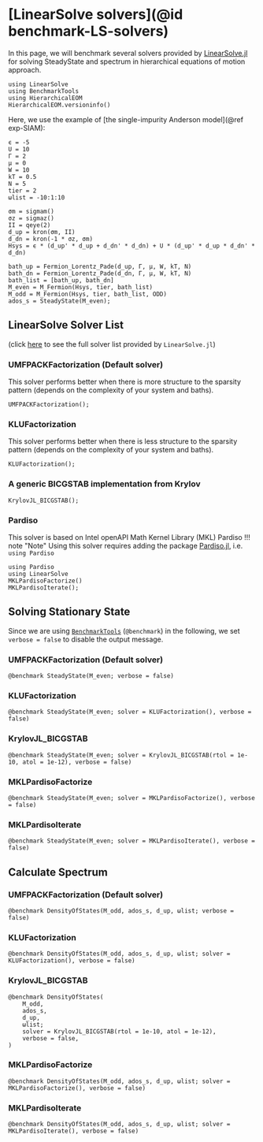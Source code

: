 # [LinearSolve solvers](@id benchmark-LS-solvers)

In this page, we will benchmark several solvers provided by [LinearSolve.jl](https://docs.sciml.ai/LinearSolve/stable/) for solving SteadyState and spectrum in hierarchical equations of motion approach.

```@example benchmark_LS_solvers
using LinearSolve
using BenchmarkTools
using HierarchicalEOM
HierarchicalEOM.versioninfo()
```

Here, we use the example of [the single-impurity Anderson model](@ref exp-SIAM):

```@example benchmark_LS_solvers
ϵ = -5
U = 10
Γ = 2
μ = 0
W = 10
kT = 0.5
N = 5
tier = 2
ωlist = -10:1:10

σm = sigmam()
σz = sigmaz()
II = qeye(2)
d_up = kron(σm, II)
d_dn = kron(-1 * σz, σm)
Hsys = ϵ * (d_up' * d_up + d_dn' * d_dn) + U * (d_up' * d_up * d_dn' * d_dn)

bath_up = Fermion_Lorentz_Pade(d_up, Γ, μ, W, kT, N)
bath_dn = Fermion_Lorentz_Pade(d_dn, Γ, μ, W, kT, N)
bath_list = [bath_up, bath_dn]
M_even = M_Fermion(Hsys, tier, bath_list)
M_odd = M_Fermion(Hsys, tier, bath_list, ODD)
ados_s = SteadyState(M_even);
```

## LinearSolve Solver List
(click [here](https://docs.sciml.ai/LinearSolve/stable/solvers/solvers/) to see the full solver list provided by `LinearSolve.jl`)
### UMFPACKFactorization (Default solver)
This solver performs better when there is more structure to the sparsity pattern (depends on the complexity of your system and baths).

```@example benchmark_LS_solvers
UMFPACKFactorization();
```

### KLUFactorization
This solver performs better when there is less structure to the sparsity pattern (depends on the complexity of your system and baths).

```@example benchmark_LS_solvers
KLUFactorization();
```

### A generic BICGSTAB implementation from Krylov

```@example benchmark_LS_solvers
KrylovJL_BICGSTAB();
```

### Pardiso
This solver is based on Intel openAPI Math Kernel Library (MKL) Pardiso
!!! note "Note"
    Using this solver requires adding the package [Pardiso.jl](https://github.com/JuliaSparse/Pardiso.jl), i.e. `using Pardiso`

```@example benchmark_LS_solvers
using Pardiso
using LinearSolve
MKLPardisoFactorize()
MKLPardisoIterate();
```

## Solving Stationary State
Since we are using [`BenchmarkTools`](https://juliaci.github.io/BenchmarkTools.jl/stable/) (`@benchmark`) in the following, we set `verbose = false` to disable the output message.
### UMFPACKFactorization (Default solver)

```@example benchmark_LS_solvers
@benchmark SteadyState(M_even; verbose = false)
```

### KLUFactorization

```@example benchmark_LS_solvers
@benchmark SteadyState(M_even; solver = KLUFactorization(), verbose = false)
```

### KrylovJL_BICGSTAB

```@example benchmark_LS_solvers
@benchmark SteadyState(M_even; solver = KrylovJL_BICGSTAB(rtol = 1e-10, atol = 1e-12), verbose = false)
```

### MKLPardisoFactorize

```@example benchmark_LS_solvers
@benchmark SteadyState(M_even; solver = MKLPardisoFactorize(), verbose = false)
```

### MKLPardisoIterate

```@example benchmark_LS_solvers
@benchmark SteadyState(M_even; solver = MKLPardisoIterate(), verbose = false)
```

## Calculate Spectrum
### UMFPACKFactorization (Default solver)

```@example benchmark_LS_solvers
@benchmark DensityOfStates(M_odd, ados_s, d_up, ωlist; verbose = false)
```

### KLUFactorization

```@example benchmark_LS_solvers
@benchmark DensityOfStates(M_odd, ados_s, d_up, ωlist; solver = KLUFactorization(), verbose = false)
```

### KrylovJL_BICGSTAB

```@example benchmark_LS_solvers
@benchmark DensityOfStates(
    M_odd,
    ados_s,
    d_up,
    ωlist;
    solver = KrylovJL_BICGSTAB(rtol = 1e-10, atol = 1e-12),
    verbose = false,
)
```

### MKLPardisoFactorize

```@example benchmark_LS_solvers
@benchmark DensityOfStates(M_odd, ados_s, d_up, ωlist; solver = MKLPardisoFactorize(), verbose = false)
```

### MKLPardisoIterate

```@example benchmark_LS_solvers
@benchmark DensityOfStates(M_odd, ados_s, d_up, ωlist; solver = MKLPardisoIterate(), verbose = false)
```
